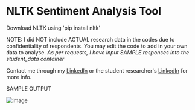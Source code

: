 # NLTK Sentiment Analysis Tool


Download NLTK using 'pip install nltk' 

NOTE: I did NOT include ACTUAL research data in the codes due to confidentiality of respondents. You may edit the code to add in your own data to analyse. *As per requests, I have input SAMPLE responses into the student_data container*

Contact me through my [LinkedIn](https://www.linkedin.com/in/kairostay/) or the student researcher's [LinkedIn](https://www.linkedin.com/in/kaeden-l-173ab026b) for more info. 

SAMPLE OUTPUT

![image](https://user-images.githubusercontent.com/80029462/233644264-5a059df6-24af-4006-b18a-2244677d0fa8.png)
